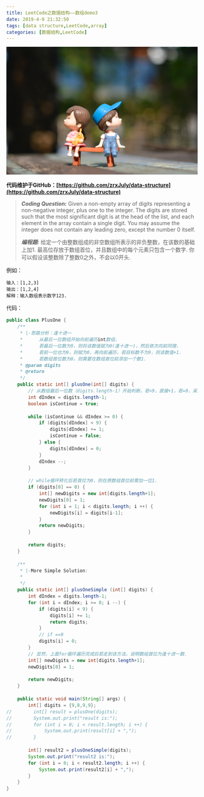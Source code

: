 ```yaml
---
title: LeetCode之数据结构——数组demo3
date: 2019-4-9 21:32:50
tags: [data structure,LeetCode,array]
categories: [数据结构,LeetCode]
---
```

![data-structure-array-plusone](data-structure-array-plusone/adorable-bench-blurred-background-1767434.jpg) 

**代码维护于GitHub：[https://github.com/zrxJuly/data-structure](https://github.com/zrxJuly/data-structure)**
> ***Coding Question:***
> Given a non-empty array of digits representing a non-negative integer, plus one to the integer.
> The digits are stored such that the most significant digit is at the head of the list, and each element in the array contain a single digit.
> You may assume the integer does not contain any leading zero, except the number 0 itself.
>
> ***编程题:***
> 给定一个由整数组成的非空数组所表示的非负整数，在该数的基础上加1.
> 最高位存放于数组首位，并且数组中的每个元素只包含一个数字.
> 你可以假设该整数除了整数0之外，不会以0开头.
> 

例如：
```
输入：[1,2,3]
输出：[1,2,4]
解释：输入数组表示数字123.
```

<!-- more -->

代码：
```java
public class PlusOne {
    /**
     * |-思路分析：逢十进一
     *      从最后一位数组开始向前遍历int数组，
     *      若最后一位数为9，则将该数值赋为0(逢十进一)，然后依次向前同理，
     *      若前一位也为9，则赋为0，再向前遍历，若目标数不为9，则该数值+1.
     *      若数组首位数为0，则需要在数组首位前添加一个数1.
     * @param digits
     * @return
     */
    public static int[] plusOne(int[] digits) {
        // 从数组最后一位数（digits.length-1）开始判断，若<9，直接+1，若=9，采用逢十进一方法.
        int dIndex = digits.length-1;
        boolean isContinue = true;

        while (isContinue && dIndex >= 0) {
            if (digits[dIndex] < 9) {
                digits[dIndex] += 1;
                isContinue = false;
            } else {
                digits[dIndex] = 0;
            }
            dIndex --;
        }

        // while循环转化后若首位为0，则在原数组首位前需加一位1.
        if (digits[0] == 0) {
            int[] newDigits = new int[digits.length+1];
            newDigits[0] = 1;
            for (int i = 1; i < digits.length; i ++) {
                newDigits[i] = digits[i-1];
            }
            return newDigits;
        }

        return digits;
    }

    /**
     * |-More Simple Solution:
     *
     */
    public static int[] plusOneSimple (int[] digits) {
        int dIndex = digits.length-1;
        for (int i = dIndex; i >= 0; i --) {
            if (digits[i] < 9) {
                digits[i] += 1;
                return digits;
            }
            // if ==9
            digits[i] = 0;
        }
        // 显然，上面for循环遍历完成后若走到该方法，说明数组首位为逢十进一数.
        int[] newDigits = new int[digits.length+1];
        newDigits[0] = 1;

        return newDigits;
    }

    public static void main(String[] args) {
        int[] digits = {9,8,9,9};
//        int[] result = plusOne(digits);
//        System.out.print("result is:");
//        for (int i = 0; i < result.length; i ++) {
//            System.out.print(result[i] + ",");
//        }

        int[] result2 = plusOneSimple(digits);
        System.out.print("result2 is:");
        for (int i = 0; i < result2.length; i ++) {
            System.out.print(result2[i] + ",");
        }
    }
}
```

